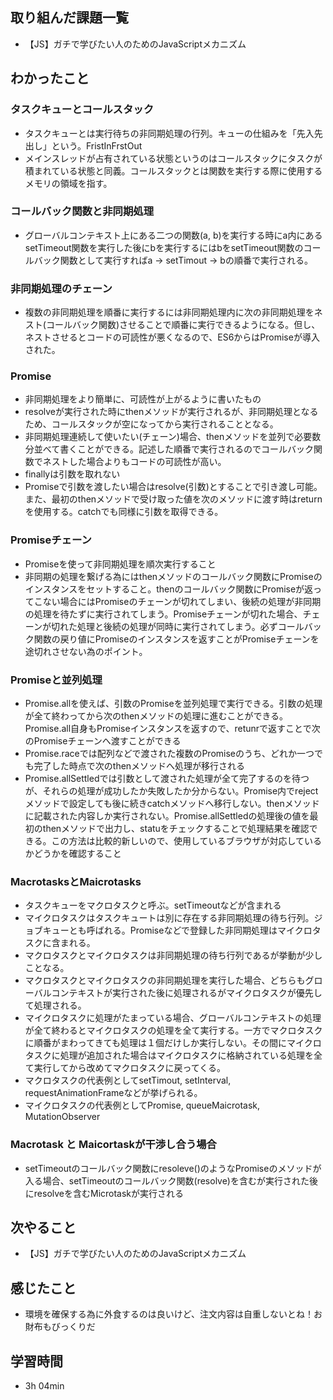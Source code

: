 ## 取り組んだ課題一覧
- 【JS】ガチで学びたい人のためのJavaScriptメカニズム
## わかったこと
### タスクキューとコールスタック
- タスクキューとは実行待ちの非同期処理の行列。キューの仕組みを「先入先出し」という。FristInFrstOut
- メインスレッドが占有されている状態というのはコールスタックにタスクが積まれている状態と同義。コールスタックとは関数を実行する際に使用するメモリの領域を指す。
### コールバック関数と非同期処理
- グローバルコンテキスト上にある二つの関数(a, b)を実行する時にa内にあるsetTimeout関数を実行した後にbを実行するにはbをsetTimeout関数のコールバック関数として実行すればa → setTimout → bの順番で実行される。
### 非同期処理のチェーン
- 複数の非同期処理を順番に実行するには非同期処理内に次の非同期処理をネスト(コールバック関数)させることで順番に実行できるようになる。但し、ネストさせるとコードの可読性が悪くなるので、ES6からはPromiseが導入された。
### Promise
- 非同期処理をより簡単に、可読性が上がるように書いたもの
- resolveが実行された時にthenメソッドが実行されるが、非同期処理となるため、コールスタックが空になってから実行されることとなる。
- 非同期処理連続して使いたい(チェーン)場合、thenメソッドを並列で必要数分並べて書くことができる。記述した順番で実行されるのでコールバック関数でネストした場合よりもコードの可読性が高い。
- finallyは引数を取れない
- Promiseで引数を渡したい場合はresolve(引数)とすることで引き渡し可能。また、最初のthenメソッドで受け取った値を次のメソッドに渡す時はreturnを使用する。catchでも同様に引数を取得できる。
### Promiseチェーン
- Promiseを使って非同期処理を順次実行すること
- 非同期の処理を繋げる為にはthenメソッドのコールバック関数にPromiseのインスタンスをセットすること。thenのコールバック関数にPromiseが返ってこない場合にはPromiseのチェーンが切れてしまい、後続の処理が非同期の処理を待たずに実行されてしまう。Promiseチェーンが切れた場合、チェーンが切れた処理と後続の処理が同時に実行されてしまう。必ずコールバック関数の戻り値にPromiseのインスタンスを返すことがPromiseチェーンを途切れさせない為のポイント。
### Promiseと並列処理
- Promise.allを使えば、引数のPromiseを並列処理で実行できる。引数の処理が全て終わってから次のthenメソッドの処理に進むことができる。Promise.all自身もPromiseインスタンスを返すので、retunrで返すことで次のPromiseチェーンへ渡すことができる
- Promise.raceでは配列などで渡された複数のPromiseのうち、どれか一つでも完了した時点で次のthenメソッドへ処理が移行される
- Promise.allSettledでは引数として渡された処理が全て完了するのを待つが、それらの処理が成功したか失敗したか分からない。Promise内でrejectメソッドで設定しても後に続きcatchメソッドへ移行しない。thenメソッドに記載された内容しか実行されない。Promise.allSettledの処理後の値を最初のthenメソッドで出力し、statuをチェックすることで処理結果を確認できる。この方法は比較的新しいので、使用しているブラウザが対応しているかどうかを確認すること
### MacrotasksとMaicrotasks
- タスクキューをマクロタスクと呼ぶ。setTimeoutなどが含まれる
- マイクロタスクはタスクキュートは別に存在する非同期処理の待ち行列。ジョブキューとも呼ばれる。Promiseなどで登録した非同期処理はマイクロタスクに含まれる。
- マクロタスクとマイクロタスクは非同期処理の待ち行列であるが挙動が少しことなる。
- マクロタスクとマイクロタスクの非同期処理を実行した場合、どちらもグローバルコンテキストが実行された後に処理されるがマイクロタスクが優先して処理される。
- マイクロタスクに処理がたまっている場合、グローバルコンテキストの処理が全て終わるとマイクロタスクの処理を全て実行する。一方でマクロタスクに順番がまわってきても処理は１個だけしか実行しない。その間にマイクロタスクに処理が追加された場合はマイクロタスクに格納されている処理を全て実行してから改めてマクロタスクに戻ってくる。
- マクロタスクの代表例としてsetTimout, setInterval, requestAnimationFrameなどが挙げられる。
- マイクロタスクの代表例としてPromise, queueMaicrotask, MutationObserver 
### Macrotask と Maicortaskが干渉し合う場合
- setTimeoutのコールバック関数にresoleve()のようなPromiseのメソッドが入る場合、setTimeoutのコールバック関数(resolve)を含むが実行された後にresolveを含むMicrotaskが実行される
## 次やること
- 【JS】ガチで学びたい人のためのJavaScriptメカニズム
## 感じたこと
- 環境を確保する為に外食するのは良いけど、注文内容は自重しないとね！お財布もびっくりだ
## 学習時間
- 3h 04min